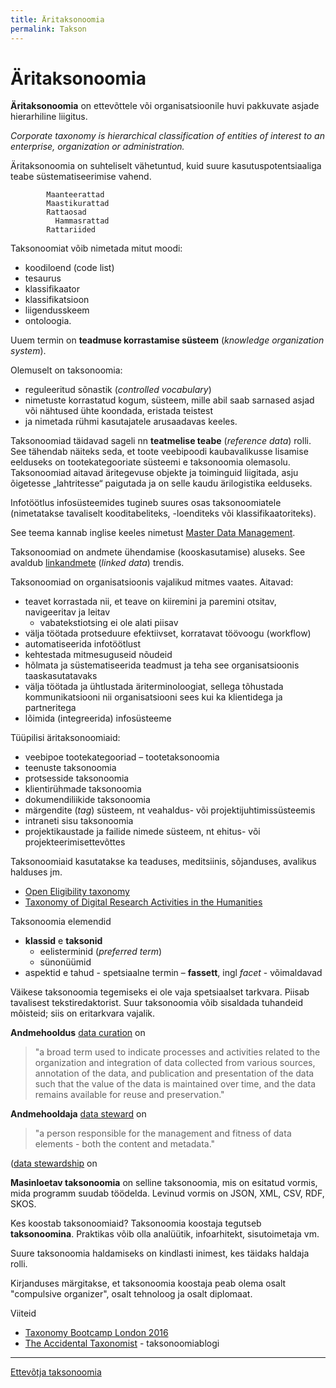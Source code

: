 ```yaml
---
title: Äritaksonoomia
permalink: Takson
---
```


# Äritaksonoomia

__Äritaksonoomia__ on ettevõttele või organisatsioonile huvi pakkuvate asjade hierarhiline liigitus.

_Corporate taxonomy is hierarchical classification of entities of interest to an enterprise, organization or administration._

Äritaksonoomia on suhteliselt vähetuntud, kuid suure kasutuspotentsiaaliga teabe süstematiseerimise vahend.

```
        Maanteerattad
        Maastikurattad
        Rattaosad
          Hammasrattad
        Rattariided
```

Taksonoomiat võib nimetada mitut moodi:

- koodiloend (code list)
- tesaurus
- klassifikaator
- klassifikatsioon
- liigendusskeem
- ontoloogia.

Uuem termin on __teadmuse korrastamise süsteem__ (_knowledge organization system_).

Olemuselt on taksonoomia:

- reguleeritud sõnastik (_controlled vocabulary_)
- nimetuste korrastatud kogum, süsteem, mille abil saab sarnased asjad või nähtused ühte koondada, eristada teistest
- ja nimetada rühmi kasutajatele arusaadavas keeles.

Taksonoomiad täidavad sageli nn __teatmelise teabe__ (_reference data_) rolli. See tähendab näiteks seda, et toote veebipoodi kaubavalikusse lisamise eelduseks on tootekategooriate süsteemi e taksonoomia olemasolu. Taksonoomiad aitavad äritegevuse objekte ja toiminguid liigitada, asju õigetesse „lahtritesse“ paigutada ja on selle kaudu ärilogistika eelduseks.

Infotöötlus infosüsteemides tugineb suures osas taksonoomiatele (nimetatakse tavaliselt kooditabeliteks, -loenditeks või klassifikaatoriteks).

See teema kannab inglise keeles nimetust [Master Data Management](http://www.earley.com/blog/why-taxonomy-critical-master-data-management-mdm).

Taksonoomiad on andmete ühendamise (kooskasutamise) aluseks. See avaldub [linkandmete](http://linkeddata.org/) (_linked data_) trendis.

Taksonoomiad on organisatsioonis vajalikud mitmes vaates. Aitavad:

- teavet korrastada nii, et teave on kiiremini ja paremini otsitav, navigeeritav ja leitav
  - vabatekstiotsing ei ole alati piisav
- välja töötada protseduure efektiivset, korratavat töövoogu (workflow)
- automatiseerida infotöötlust
- kehtestada mitmesuguseid nõudeid
- hõlmata ja süstematiseerida teadmust ja teha see organisatsioonis taaskasutatavaks
- välja töötada ja ühtlustada äriterminoloogiat, sellega tõhustada kommunikatsiooni nii organisatsiooni sees kui ka klientidega ja partneritega
- lõimida (integreerida) infosüsteeme

Tüüpilisi äritaksonoomiaid:

- veebipoe tootekategooriad – tootetaksonoomia
- teenuste taksonoomia
- protsesside taksonoomia
- klientirühmade taksonoomia
- dokumendiliikide taksonoomia
- märgendite (_tag_) süsteem, nt veahaldus- või projektijuhtimissüsteemis
- intraneti sisu taksonoomia
- projektikaustade ja failide nimede süsteem, nt ehitus- või projekteerimisettevõttes

Taksonoomiaid kasutatakse ka teaduses, meditsiinis, sõjanduses, avalikus halduses jm.

- [Open Eligibility taxonomy](http://about.auntbertha.com/openeligibility)
- [Taxonomy of Digital Research Activities in the Humanities](https://github.com/dhtaxonomy/TaDiRAH)

Taksonoomia elemendid

- __klassid__ e __taksonid__
  - eelisterminid (_preferred term_)
  - sünonüümid
- aspektid e tahud - spetsiaalne termin – __fassett__, ingl _facet_ - võimaldavad 

Väikese taksonoomia tegemiseks ei ole vaja spetsiaalset tarkvara. Piisab tavalisest tekstiredaktorist. Suur taksonoomia võib sisaldada tuhandeid mõisteid; siis on eritarkvara vajalik.

__Andmehooldus__ [data curation](https://en.wikipedia.org/wiki/Data_curation) on

> "a broad term used to indicate processes and activities related to the organization and integration of data collected from various sources, annotation of the data, and publication and presentation of the data such that the value of the data is maintained over time, and the data remains available for reuse and preservation."

__Andmehooldaja__ [data steward](https://en.wikipedia.org/wiki/Data_steward) on

> "a person responsible for the management and fitness of data elements - both the content and metadata."

([data stewardship](http://insights.wired.com/profiles/blogs/data-stewardship-is-everybody-s-business-5-best-practices-for#axzz4Vh6iYU1s) on

__Masinloetav taksonoomia__ on selline taksonoomia, mis on esitatud vormis, mida programm suudab töödelda. Levinud vormis on JSON, XML, CSV, RDF, SKOS.

Kes koostab taksonoomiaid? Taksonoomia koostaja tegutseb __taksonoomina__. Praktikas võib olla analüütik, infoarhitekt, sisutoimetaja vm.

Suure taksonoomia haldamiseks on kindlasti inimest, kes täidaks haldaja rolli.

Kirjanduses märgitakse, et taksonoomia koostaja peab olema osalt "compulsive organizer", osalt tehnoloog ja osalt diplomaat.

Viiteid

- [Taxonomy Bootcamp London 2016](http://www.taxonomybootcamp.com/London/2016/)
- [The Accidental Taxonomist](http://accidental-taxonomist.blogspot.com.ee/2016/11/popular-topics-in-taxonomies.html) - taksonoomiablogi

- - -

[Ettevõtja taksonoomia](/Ettevotja)


